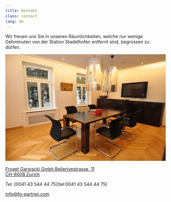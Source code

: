 ```yaml
---
title: Kontakt
class: contact
lang: de
---
```


Wir freuen uns Sie in unseren Räumlichkeiten, welche nur wenige Gehminuten von der Station Stadelhofen 
entfernt sind, begrüssen zu dürfen.

<img src="/assets/img/bureau.jpg" class="portrait_bureau"/>

[Froget Garwacki Gmbh
Bellerivestrasse, 11<br/>
CH-8008	Zurich](https://goo.gl/maps/wznvXayMz1R2)

Tel: [0041 43 544 44 75](tel:0041 43 544 44 75)

[info@fg-partner.com](mail:info@fg-partner.com)
